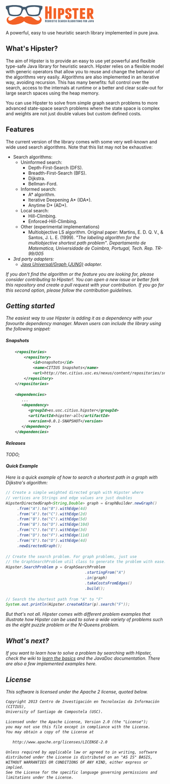 ![Hipster](src/main/doclava/custom/assets/hipster-template/assets/images/header-logo.png?raw=true)

A powerful, easy to use heuristic search library implemented in pure java.

## What's Hipster?

The aim of Hipster is to provide an easy to use yet powerful and flexible type-safe Java library for heuristic search. 
Hipster relies on a flexible model with generic operators that allow you to reuse and change the behavior of the algorithms very easily. Algorithms are also implemented in an iterative way, avoiding recursion. This has many benefits: full control over the search, access to the internals at runtime or a better and clear scale-out for large search spaces using the heap memory.

You can use Hipster to solve from simple graph search problems to more advanced state-space search problems where the state space is complex and weights are not just double values but custom defined costs.

## Features

The current version of the library comes with some very well-known and wide used search algorithms. Note that this list may not be exhaustive:

* Search algorithms:
    * Uninformed search:
        * Depth-First-Search (DFS).
        * Breadth-First-Search (BFS).
        * Dijkstra.
        * Bellman-Ford.
    * Informed search:
        * A\* algorithm.
        * Iterative Deepening A\* (IDA\*).
        * Anytime D\* (AD\*).
    * Local search:
        * Hill-Climbing.
        * Enforced-Hill-Climbing.
    * Other (experimental implementations)
        * Multiobjective LS algorithm. Original paper: Martins, E. D. Q. V., & Santos, J. L. E. (1999). *"The labeling            algorithm for the multiobjective shortest path problem"*. <i>Departamento de Matematica, Universidade de                Coimbra, Portugal, Tech. Rep. TR-99/005
* 3rd party adapters:
    * [Java Universal/Graph (JUNG)](http://jung.sourceforge.net/) adapter.

If you don't find the algorithm or the feature you are looking for, please consider contributing to Hipster!. You can open a new issue or better fork this repository and create a pull request with your contribution. If you go for this second option, please follow the contribution guidelines.

## Getting started

The easiest way to use Hipster is adding it as a dependency with your favourite dependency manager.
Maven users can include the library using the following snippet:

#### Snapshots

````xml
    <repositories>
        <repository>
            <id>snapshots</id>
            <name>CITIUS Snapshots</name>
            <url>http://tec.citius.usc.es/nexus/content/repositories/snapshots/</url>
        </repository>
    </repositories>

    <dependencies>
       ...
       <dependency>
          <groupId>es.usc.citius.hipster</groupId>
          <artifactId>hipster-all</artifactId>
          <version>0.0.1-SNAPSHOT</version>
       </dependency>
    </dependencies>
````

#### Releases

TODO;

#### Quick Example

Here is a quick example of how to search a shortest path in a graph with Dijkstra's algorithm:

```java
// Create a simple weighted directed graph with Hipster where
// vertices are Strings and edge values are just doubles
HipsterDirectedGraph<String,Double> graph = GraphBuilder.newGraph()
     .from("A").to("B").withEdge(4d)
     .from("A").to("C").withEdge(2d)
     .from("B").to("C").withEdge(5d)
     .from("B").to("D").withEdge(10d)
     .from("C").to("E").withEdge(3d)
     .from("D").to("F").withEdge(11d)
     .from("E").to("D").withEdge(4d)
     .newDirectedGraph();

// Create the search problem. For graph problems, just use
// the GraphSearchProblem util class to generate the problem with ease.
Hipster.SearchProblem p = GraphSearchProblem
                                   .startingFrom("A")
                                   .in(graph)
                                   .takeCostsFromEdges()
                                   .build();
                           
// Search the shortest path from "A" to "F"
System.out.println(Hipster.createAStar(p).search("F"));
```
But that's not all. Hipster comes with different problem examples that illustrate how Hipster can be used to solve a wide variety of problems such as the eight puzzle problem or the N-Queens problem.

## What's next?

If you want to learn how to solve a problem by searching with Hipster, check the wiki to [learn the basics](https://github.com/pablormier/hipster/wiki/Solving-problems-with-Hipster) and the JavaDoc documentation. There are also a few implemented examples here.

## License

This software is licensed under the Apache 2 license, quoted below.

    Copyright 2013 Centro de Investigación en Tecnoloxías da Información (CITIUS),
    University of Santiago de Compostela (USC).

    Licensed under the Apache License, Version 2.0 (the "License");
    you may not use this file except in compliance with the License.
    You may obtain a copy of the License at

       http://www.apache.org/licenses/LICENSE-2.0

    Unless required by applicable law or agreed to in writing, software
    distributed under the License is distributed on an "AS IS" BASIS,
    WITHOUT WARRANTIES OR CONDITIONS OF ANY KIND, either express or implied.
    See the License for the specific language governing permissions and
    limitations under the License.
    
    


